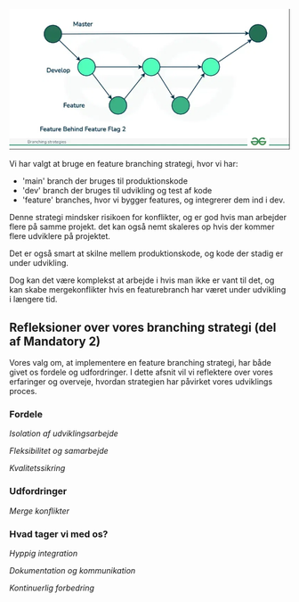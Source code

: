 ![Image of branching strategy](./images/image-243.png)


Vi har valgt at bruge en feature branching strategi, hvor vi har:
* 'main' branch der bruges til produktionskode
* 'dev' branch der bruges til udvikling og test af kode
* 'feature' branches, hvor vi bygger features, og integrerer dem ind i dev.

Denne strategi mindsker risikoen for konflikter, og er god hvis man arbejder flere på samme projekt. det kan også nemt skaleres op hvis der kommer flere udviklere på projektet.

Det er også smart at skilne mellem produktionskode, og kode der stadig er under udvikling.

Dog kan det være komplekst at arbejde i hvis man ikke er vant til det, og kan skabe mergekonflikter hvis en featurebranch har været under udvikling i længere tid.

## Refleksioner over vores branching strategi (del af Mandatory 2)
Vores valg om, at implementere en feature branching strategi, har både givet os fordele og udfordringer. I dette afsnit vil vi reflektere over vores erfaringer og overveje, hvordan strategien har påvirket vores udviklings proces. 

### Fordele
*Isolation af udviklingsarbejde*

*Fleksibilitet og samarbejde*

*Kvalitetssikring*

### Udfordringer
*Merge konflikter*

### Hvad tager vi med os? 
*Hyppig integration*

*Dokumentation og kommunikation*

*Kontinuerlig forbedring*
